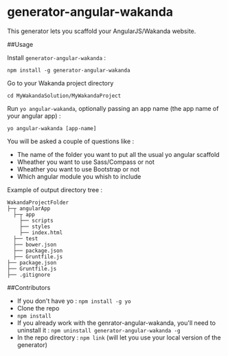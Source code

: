 generator-angular-wakanda
=========================
This generator lets you scaffold your AngularJS/Wakanda website.

##Usage

Install `generator-angular-wakanda` :

```
npm install -g generator-angular-wakanda
```

Go to your Wakanda project directory

```
cd MyWakandaSolution/MyWakandaProject
```

Run `yo angular-wakanda`, optionally passing an app name (the app name of your angular app) :

```
yo angular-wakanda [app-name]
```

You will be asked a couple of questions like :

* The name of the folder you want to put all the usual yo angular scaffold
* Wheather you want to use Sass/Compass or not
* Wheather you want to use Bootstrap or not
* Which angular module you whish to include

Example of output directory tree :

```
WakandaProjectFolder
├─┬ angularApp
  ├─┬ app
    ├── scripts
    ├── styles
    ├── index.html
  ├── test
  ├── bower.json
  ├── package.json
  ├── Gruntfile.js
├── package.json
├── Gruntfile.js
├── .gitignore
```

##Contributors

* If you don't have yo : `npm install -g yo`
* Clone the repo
* `npm install`
* If you already work with the genrator-angular-wakanda, you'll need to uninstall it : `npm uninstall generator-angular-wakanda -g`
* In the repo directory : `npm link` (will let you use your local version of the generator)